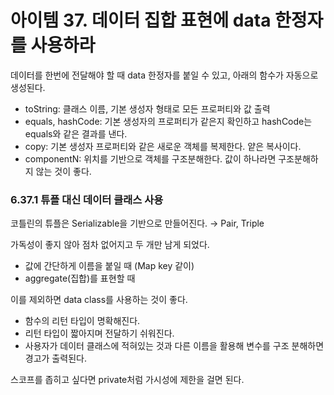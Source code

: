 # 아이템 37. 데이터 집합 표현에 data 한정자를 사용하라

데이터를 한번에 전달해야 할 때 data 한정자를 붙일 수 있고, 아래의 함수가 자동으로 생성된다.

- toString: 클래스 이름, 기본 생성자 형태로 모든 프로퍼티와 값 출력
- equals, hashCode: 기본 생성자의 프로퍼티가 같은지 확인하고 hashCode는 equals와 같은 결과를 낸다.
- copy: 기본 생성자 프로퍼티와 같은 새로운 객체를 복제한다. 얕은 복사이다.
- componentN: 위치를 기반으로 객체를 구조분해한다. 값이 하나라면 구조분해하지 않는 것이 좋다.

### 6.37.1 튜플 대신 데이터 클래스 사용

코틀린의 튜플은 Serializable을 기반으로 만들어진다. → Pair, Triple 

가독성이 좋지 않아 점차 없어지고 두 개만 남게 되었다.

- 값에 간단하게 이름을 붙일 때 (Map key 같이)
- aggregate(집합)를 표현할 때

이를 제외하면 data class를 사용하는 것이 좋다.

- 함수의 리턴 타입이 명확해진다.
- 리턴 타입이 짧아지며 전달하기 쉬워진다.
- 사용자가 데이터 클래스에 적혀있는 것과 다른 이름을 활용해 변수를 구조 분해하면 경고가 출력된다.

스코프를 좁히고 싶다면 private처럼 가시성에 제한을 걸면 된다.
